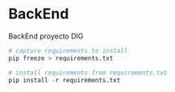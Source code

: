 # BackEnd
BackEnd proyecto DIG


```python
# capture requirements to install
pip freeze > requirements.txt

# install requirements from requirements.txt
pip install -r requirements.txt
```
